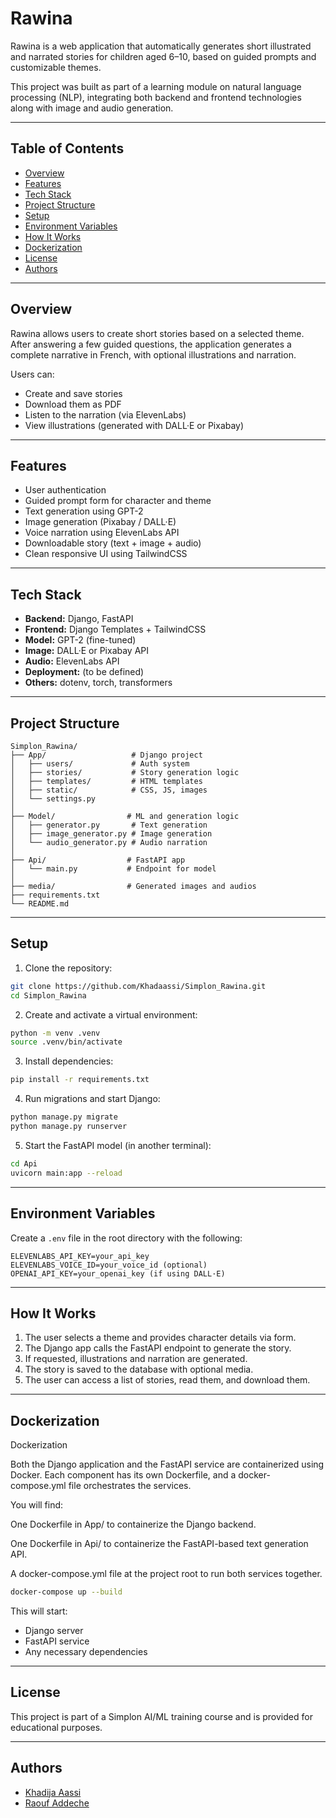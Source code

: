 # Rawina

Rawina is a web application that automatically generates short illustrated and narrated stories for children aged 6–10, based on guided prompts and customizable themes.

This project was built as part of a learning module on natural language processing (NLP), integrating both backend and frontend technologies along with image and audio generation.

---

## Table of Contents

* [Overview](#overview)
* [Features](#features)
* [Tech Stack](#tech-stack)
* [Project Structure](#project-structure)
* [Setup](#setup)
* [Environment Variables](#environment-variables)
* [How It Works](#how-it-works)
* [Dockerization](#dockerization)
* [License](#license)
* [Authors](#authors)

---

## Overview

Rawina allows users to create short stories based on a selected theme. After answering a few guided questions, the application generates a complete narrative in French, with optional illustrations and narration.

Users can:

* Create and save stories
* Download them as PDF
* Listen to the narration (via ElevenLabs)
* View illustrations (generated with DALL·E or Pixabay)

---

## Features

* User authentication
* Guided prompt form for character and theme
* Text generation using GPT-2
* Image generation (Pixabay / DALL·E)
* Voice narration using ElevenLabs API
* Downloadable story (text + image + audio)
* Clean responsive UI using TailwindCSS

---

## Tech Stack

* **Backend:** Django, FastAPI
* **Frontend:** Django Templates + TailwindCSS
* **Model:** GPT-2 (fine-tuned)
* **Image:** DALL·E or Pixabay API
* **Audio:** ElevenLabs API
* **Deployment:** (to be defined)
* **Others:** dotenv, torch, transformers

---

## Project Structure

```
Simplon_Rawina/
├── App/                   # Django project
│   ├── users/             # Auth system
│   ├── stories/           # Story generation logic
│   ├── templates/         # HTML templates
│   ├── static/            # CSS, JS, images
│   └── settings.py
│
├── Model/                # ML and generation logic
│   ├── generator.py       # Text generation
│   ├── image_generator.py # Image generation
│   └── audio_generator.py # Audio narration
│
├── Api/                  # FastAPI app
│   └── main.py           # Endpoint for model
│
├── media/                # Generated images and audios
├── requirements.txt
└── README.md
```

---

## Setup

1. Clone the repository:

```bash
git clone https://github.com/Khadaassi/Simplon_Rawina.git
cd Simplon_Rawina
```

2. Create and activate a virtual environment:

```bash
python -m venv .venv
source .venv/bin/activate
```

3. Install dependencies:

```bash
pip install -r requirements.txt
```

4. Run migrations and start Django:

```bash
python manage.py migrate
python manage.py runserver
```

5. Start the FastAPI model (in another terminal):

```bash
cd Api
uvicorn main:app --reload
```

---

## Environment Variables

Create a `.env` file in the root directory with the following:

```
ELEVENLABS_API_KEY=your_api_key
ELEVENLABS_VOICE_ID=your_voice_id (optional)
OPENAI_API_KEY=your_openai_key (if using DALL·E)
```

---

## How It Works

1. The user selects a theme and provides character details via form.
2. The Django app calls the FastAPI endpoint to generate the story.
3. If requested, illustrations and narration are generated.
4. The story is saved to the database with optional media.
5. The user can access a list of stories, read them, and download them.

---

## Dockerization

Dockerization

Both the Django application and the FastAPI service are containerized using Docker. Each component has its own Dockerfile, and a docker-compose.yml file orchestrates the services.

You will find:

One Dockerfile in App/ to containerize the Django backend.

One Dockerfile in Api/ to containerize the FastAPI-based text generation API.

A docker-compose.yml file at the project root to run both services together.

```bash
docker-compose up --build
```

This will start:

* Django server
* FastAPI service
* Any necessary dependencies

---

## License

This project is part of a Simplon AI/ML training course and is provided for educational purposes.

---

## Authors

* [Khadija Aassi](https://github.com/Khadaassi)
* [Raouf Addeche](https://github.com/RaoufAddeche)
